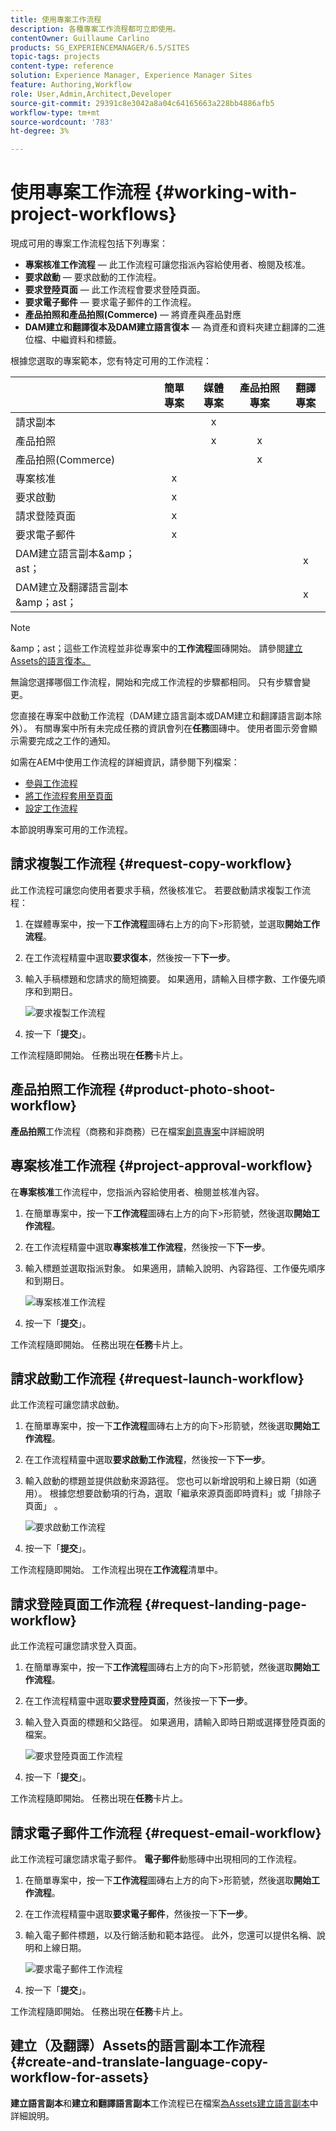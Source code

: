 ```yaml
---
title: 使用專案工作流程
description: 各種專案工作流程都可立即使用。
contentOwner: Guillaume Carlino
products: SG_EXPERIENCEMANAGER/6.5/SITES
topic-tags: projects
content-type: reference
solution: Experience Manager, Experience Manager Sites
feature: Authoring,Workflow
role: User,Admin,Architect,Developer
source-git-commit: 29391c8e3042a8a04c64165663a228bb4886afb5
workflow-type: tm+mt
source-wordcount: '783'
ht-degree: 3%

---
```



# 使用專案工作流程 {#working-with-project-workflows}

現成可用的專案工作流程包括下列專案：

* **專案核准工作流程** — 此工作流程可讓您指派內容給使用者、檢閱及核准。
* **要求啟動** — 要求啟動的工作流程。
* **要求登陸頁面** — 此工作流程會要求登陸頁面。
* **要求電子郵件** — 要求電子郵件的工作流程。
* **產品拍照和產品拍照(Commerce)** — 將資產與產品對應
* **DAM建立和翻譯復本及DAM建立語言復本** — 為資產和資料夾建立翻譯的二進位檔、中繼資料和標籤。

根據您選取的專案範本，您有特定可用的工作流程：

|   | **簡單專案** | **媒體專案** | **產品拍照專案** | **翻譯專案** |
|---|:-:|:-:|:-:|:-:|
| 請求副本 |  | x |  |  |
| 產品拍照 |  | x | x |  |
| 產品拍照(Commerce) |  |  | x |  |
| 專案核准 | x |  |  |  |
| 要求啟動 | x |  |  |  |
| 請求登陸頁面 | x |  |  |  |
| 要求電子郵件 | x |  |  |  |
| DAM建立語言副本&amp;amp；ast； |  |  |  | x |
| DAM建立及翻譯語言副本&amp;amp；ast； |  |  |  | x |

>[!NOTE]
>
>&amp;amp；ast；這些工作流程並非從專案中的&#x200B;**工作流程**&#x200B;圖磚開始。 請參閱[建立Assets的語言復本。](/help/sites-administering/tc-manage.md)

無論您選擇哪個工作流程，開始和完成工作流程的步驟都相同。 只有步驟會變更。

您直接在專案中啟動工作流程（DAM建立語言副本或DAM建立和翻譯語言副本除外）。 有關專案中所有未完成任務的資訊會列在&#x200B;**任務**&#x200B;圖磚中。 使用者圖示旁會顯示需要完成之工作的通知。

如需在AEM中使用工作流程的詳細資訊，請參閱下列檔案：

* [參與工作流程](/help/sites-authoring/workflows-participating.md)
* [將工作流程套用至頁面](/help/sites-authoring/workflows-applying.md)
* [設定工作流程](/help/sites-administering/workflows.md)

本節說明專案可用的工作流程。

## 請求複製工作流程 {#request-copy-workflow}

此工作流程可讓您向使用者要求手稿，然後核准它。 若要啟動請求複製工作流程：

1. 在媒體專案中，按一下&#x200B;**工作流程**&#x200B;圖磚右上方的向下>形箭號，並選取&#x200B;**開始工作流程**。
1. 在工作流程精靈中選取&#x200B;**要求復本**，然後按一下&#x200B;**下一步**。
1. 輸入手稿標題和您請求的簡短摘要。 如果適用，請輸入目標字數、工作優先順序和到期日。

   ![要求複製工作流程](assets/project-request-copy-workflow.png)

1. 按一下「**提交**」。

工作流程隨即開始。 任務出現在&#x200B;**任務**&#x200B;卡片上。

## 產品拍照工作流程 {#product-photo-shoot-workflow}

**產品拍照**&#x200B;工作流程（商務和非商務）已在檔案[創意專案](/help/sites-authoring/managing-product-information.md)中詳細說明

## 專案核准工作流程 {#project-approval-workflow}

在&#x200B;**專案核准**&#x200B;工作流程中，您指派內容給使用者、檢閱並核准內容。

1. 在簡單專案中，按一下&#x200B;**工作流程**&#x200B;圖磚右上方的向下>形箭號，然後選取&#x200B;**開始工作流程**。
1. 在工作流程精靈中選取&#x200B;**專案核准工作流程**，然後按一下&#x200B;**下一步**。
1. 輸入標題並選取指派對象。 如果適用，請輸入說明、內容路徑、工作優先順序和到期日。

   ![專案核准工作流程](assets/project-approval-workflow.png)

1. 按一下「**提交**」。

工作流程隨即開始。 任務出現在&#x200B;**任務**&#x200B;卡片上。

## 請求啟動工作流程 {#request-launch-workflow}

此工作流程可讓您請求啟動。

1. 在簡單專案中，按一下&#x200B;**工作流程**&#x200B;圖磚右上方的向下>形箭號，然後選取&#x200B;**開始工作流程**。
1. 在工作流程精靈中選取&#x200B;**要求啟動工作流程**，然後按一下&#x200B;**下一步**。
1. 輸入啟動的標題並提供啟動來源路徑。 您也可以新增說明和上線日期（如適用）。 根據您想要啟動項的行為，選取「繼承來源頁面即時資料」或「排除子頁面」 。

   ![要求啟動工作流程](assets/project-request-launch-workflow.png)

1. 按一下「**提交**」。

工作流程隨即開始。 工作流程出現在&#x200B;**工作流程**&#x200B;清單中。

## 請求登陸頁面工作流程 {#request-landing-page-workflow}

此工作流程可讓您請求登入頁面。

1. 在簡單專案中，按一下&#x200B;**工作流程**&#x200B;圖磚右上方的向下>形箭號，然後選取&#x200B;**開始工作流程**。
1. 在工作流程精靈中選取&#x200B;**要求登陸頁面**，然後按一下&#x200B;**下一步**。
1. 輸入登入頁面的標題和父路徑。 如果適用，請輸入即時日期或選擇登陸頁面的檔案。

   ![要求登陸頁面工作流程](assets/project-request-landing-page-workflow.png)

1. 按一下「**提交**」。

工作流程隨即開始。 任務出現在&#x200B;**任務**&#x200B;卡片上。

## 請求電子郵件工作流程 {#request-email-workflow}

此工作流程可讓您請求電子郵件。 **電子郵件**&#x200B;動態磚中出現相同的工作流程。

1. 在簡單專案中，按一下&#x200B;**工作流程**&#x200B;圖磚右上方的向下>形箭號，然後選取&#x200B;**開始工作流程**。
1. 在工作流程精靈中選取&#x200B;**要求電子郵件**，然後按一下&#x200B;**下一步**。
1. 輸入電子郵件標題，以及行銷活動和範本路徑。 此外，您還可以提供名稱、說明和上線日期。

   ![要求電子郵件工作流程](assets/project-request-email-workflow.png)

1. 按一下「**提交**」。

工作流程隨即開始。 任務出現在&#x200B;**任務**&#x200B;卡片上。

## 建立（及翻譯）Assets的語言副本工作流程 {#create-and-translate-language-copy-workflow-for-assets}

**建立語言副本**&#x200B;和&#x200B;**建立和翻譯語言副本**&#x200B;工作流程已在檔案[為Assets建立語言副本](/help/assets/translation-projects.md)中詳細說明。

